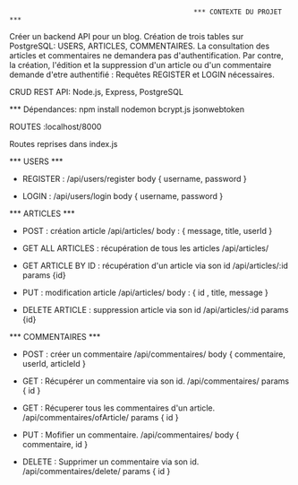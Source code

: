                                                   *** CONTEXTE DU PROJET ***

Créer un backend API pour un blog. Création de trois tables sur PostgreSQL: USERS, ARTICLES, COMMENTAIRES.
La consultation des articles et commentaires ne demandera pas d'authentification. Par contre, la création, l'édition et la suppression d'un article ou d'un commentaire demande d'etre authentifié : Requêtes REGISTER et LOGIN nécessaires. 

CRUD REST API: Node.js, Express, PostgreSQL

*** Dépendances:    npm install
                    nodemon
                    bcrypt.js
                    jsonwebtoken




ROUTES :localhost/8000

Routes reprises dans index.js

*** USERS ***

- REGISTER :
/api/users/register
body { username, password }

- LOGIN :
/api/users/login
body { username, password }



*** ARTICLES ***

- POST : création article
 /api/articles/
body : { message, title, userId }

- GET ALL ARTICLES : récupération de tous les articles
 /api/articles/

- GET ARTICLE BY ID : récupération d'un article via son id
 /api/articles/:id
params {id}

- PUT : modification article
 /api/articles/
body : { id , title, message }

- DELETE ARTICLE : suppression article via son id
 /api/articles/:id
params {id}


*** COMMENTAIRES ***

- POST : créer un commentaire
/api/commentaires/
body { commentaire, userId, articleId }

- GET : Récupérer un commentaire via son id.
/api/commentaires/
params { id }

- GET : Récuperer tous les commentaires d'un article.
/api/commentaires/ofArticle/
params { id }

- PUT : Mofifier un commentaire.
/api/commentaires/
body { commentaire, id }

- DELETE : Supprimer un commentaire via son id.
/api/commentaires/delete/
params { id }


